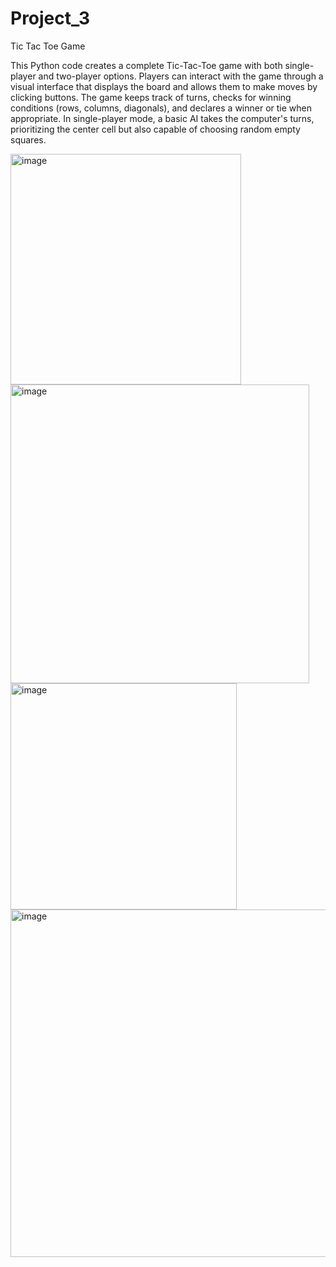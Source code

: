 # Project_3
Tic Tac Toe Game

This Python code creates a complete Tic-Tac-Toe game with both single-player and two-player options. Players can interact with the game through a visual interface that displays the board and allows them to make moves by clicking buttons. The game keeps track of turns, checks for winning conditions (rows, columns, diagonals), and declares a winner or tie when appropriate. In single-player mode, a basic AI takes the computer's turns, prioritizing the center cell but also capable of choosing random empty squares.

<img width="369" alt="image" src="https://github.com/Avistriker/Project_3/assets/169985176/c45330c6-cba1-480f-942d-3187c2aeeceb">


<img width="478" alt="image" src="https://github.com/Avistriker/Project_3/assets/169985176/d3c6b39e-c2b2-4a9f-9a53-a432ed5195f8">


<img width="362" alt="image" src="https://github.com/Avistriker/Project_3/assets/169985176/4d04817f-4628-4f89-b854-b8ac72c0a8f2">


<img width="556" alt="image" src="https://github.com/Avistriker/Project_3/assets/169985176/89f7301c-f2ad-4c50-b0a9-4eabacb59efc">




